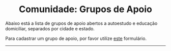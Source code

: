 <h1 align="center">Comunidade: Grupos de Apoio</h1>

Abaixo está a lista de grupos de apoio abertos a autoestudo e educação domiciliar, separados por cidade e estado.

Para cadastrar um grupo de apoio, por favor utilize [este](https://forms.gle/jSooEYsrawLdyZY38) formulário.

---
